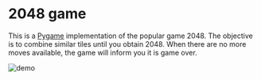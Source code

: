 # 2048 game

This is a [Pygame](https://www.pygame.org/docs/) implementation of the popular game 2048. The objective is to combine similar tiles until you obtain 2048. When there are no more moves available, the game will inform you it is game over.

![demo](demo/demo.gif)
